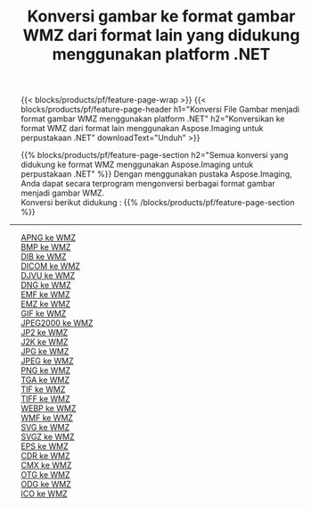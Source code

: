 ﻿---
title: Konversi gambar ke format gambar WMZ dari format lain yang didukung menggunakan platform .NET 
weight: 3920
url: /id/net/conversion/to/wmz 
lang: id
langdirlevel: 2
locales: zh-hans,ja,it,ru,de,es,fr,nl,id,lt,pl,pt,vi,tr,ko,zh-hant,ar,hi,th,sv,cs,uk,he
description: Menggunakan Aspose.Imaging untuk pustaka .NET, mudah untuk mengonversi ke WMZ dari format gambar lain yang didukung
---

{{< blocks/products/pf/feature-page-wrap >}}
{{< blocks/products/pf/feature-page-header h1="Konversi File Gambar menjadi format gambar WMZ menggunakan platform .NET" h2="Konversikan ke format WMZ dari format lain menggunakan Aspose.Imaging untuk perpustakaan .NET" downloadText="Unduh" >}}


{{% blocks/products/pf/feature-page-section  h2="Semua konversi yang didukung ke format WMZ menggunakan Aspose.Imaging untuk perpustakaan .NET" %}}
Dengan menggunakan pustaka Aspose.Imaging, Anda dapat secara terprogram mengonversi berbagai format gambar menjadi gambar WMZ.
<br/>
Konversi berikut didukung :
{{% /blocks/products/pf/feature-page-section %}}
<div class="container-fluid productfamilypage bg-gray">
    <div class="convertypes bg-gray agp-content section">
        <div class="container">
		<hr style="margin-left:-20px;"/>
		<div class="row other-converters">
		    <div class='col-md-2 other-converter remove-lp remove-rp'><a href="/imaging/id/net/conversion/apng-to-wmz" >APNG ke WMZ</a></div>
<div class='col-md-2 other-converter remove-lp remove-rp'><a href="/imaging/id/net/conversion/bmp-to-wmz" >BMP ke WMZ</a></div>
<div class='col-md-2 other-converter remove-lp remove-rp'><a href="/imaging/id/net/conversion/dib-to-wmz" >DIB ke WMZ</a></div>
<div class='col-md-2 other-converter remove-lp remove-rp'><a href="/imaging/id/net/conversion/dicom-to-wmz" >DICOM ke WMZ</a></div>
<div class='col-md-2 other-converter remove-lp remove-rp'><a href="/imaging/id/net/conversion/djvu-to-wmz" >DJVU ke WMZ</a></div>
<div class='col-md-2 other-converter remove-lp remove-rp'><a href="/imaging/id/net/conversion/dng-to-wmz" >DNG ke WMZ</a></div>
<div class='col-md-2 other-converter remove-lp remove-rp'><a href="/imaging/id/net/conversion/emf-to-wmz" >EMF ke WMZ</a></div>
<div class='col-md-2 other-converter remove-lp remove-rp'><a href="/imaging/id/net/conversion/emz-to-wmz" >EMZ ke WMZ</a></div>
<div class='col-md-2 other-converter remove-lp remove-rp'><a href="/imaging/id/net/conversion/gif-to-wmz" >GIF ke WMZ</a></div>
<div class='col-md-2 other-converter remove-lp remove-rp'><a href="/imaging/id/net/conversion/jpeg2000-to-wmz" >JPEG2000 ke WMZ</a></div>
<div class='col-md-2 other-converter remove-lp remove-rp'><a href="/imaging/id/net/conversion/jp2-to-wmz" >JP2 ke WMZ</a></div>
<div class='col-md-2 other-converter remove-lp remove-rp'><a href="/imaging/id/net/conversion/j2k-to-wmz" >J2K ke WMZ</a></div>
<div class='col-md-2 other-converter remove-lp remove-rp'><a href="/imaging/id/net/conversion/jpg-to-wmz" >JPG ke WMZ</a></div>
<div class='col-md-2 other-converter remove-lp remove-rp'><a href="/imaging/id/net/conversion/jpeg-to-wmz" >JPEG ke WMZ</a></div>
<div class='col-md-2 other-converter remove-lp remove-rp'><a href="/imaging/id/net/conversion/png-to-wmz" >PNG ke WMZ</a></div>
<div class='col-md-2 other-converter remove-lp remove-rp'><a href="/imaging/id/net/conversion/tga-to-wmz" >TGA ke WMZ</a></div>
<div class='col-md-2 other-converter remove-lp remove-rp'><a href="/imaging/id/net/conversion/tif-to-wmz" >TIF ke WMZ</a></div>
<div class='col-md-2 other-converter remove-lp remove-rp'><a href="/imaging/id/net/conversion/tiff-to-wmz" >TIFF ke WMZ</a></div>
<div class='col-md-2 other-converter remove-lp remove-rp'><a href="/imaging/id/net/conversion/webp-to-wmz" >WEBP ke WMZ</a></div>
<div class='col-md-2 other-converter remove-lp remove-rp'><a href="/imaging/id/net/conversion/wmf-to-wmz" >WMF ke WMZ</a></div>
<div class='col-md-2 other-converter remove-lp remove-rp'><a href="/imaging/id/net/conversion/svg-to-wmz" >SVG ke WMZ</a></div>
<div class='col-md-2 other-converter remove-lp remove-rp'><a href="/imaging/id/net/conversion/svgz-to-wmz" >SVGZ ke WMZ</a></div>
<div class='col-md-2 other-converter remove-lp remove-rp'><a href="/imaging/id/net/conversion/eps-to-wmz" >EPS ke WMZ</a></div>
<div class='col-md-2 other-converter remove-lp remove-rp'><a href="/imaging/id/net/conversion/cdr-to-wmz" >CDR ke WMZ</a></div>
<div class='col-md-2 other-converter remove-lp remove-rp'><a href="/imaging/id/net/conversion/cmx-to-wmz" >CMX ke WMZ</a></div>
<div class='col-md-2 other-converter remove-lp remove-rp'><a href="/imaging/id/net/conversion/otg-to-wmz" >OTG ke WMZ</a></div>
<div class='col-md-2 other-converter remove-lp remove-rp'><a href="/imaging/id/net/conversion/odg-to-wmz" >ODG ke WMZ</a></div>
<div class='col-md-2 other-converter remove-lp remove-rp'><a href="/imaging/id/net/conversion/ico-to-wmz" >ICO ke WMZ</a></div>
                </div>
        </div>
    </div>
</div>
<br/>

